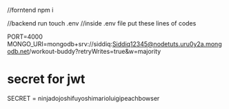 //forntend
npm i

//backend
run touch .env
//inside .env file put these lines of codes


PORT=4000
MONGO_URI=mongodb+srv://siddiq:Siddiq12345@nodetuts.uru0y2a.mongodb.net/workout-buddy?retryWrites=true&w=majority
# secret for jwt
SECRET = ninjadojoshifuyoshimarioluigipeachbowser
